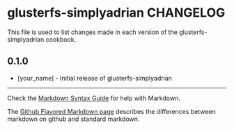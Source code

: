 glusterfs-simplyadrian CHANGELOG
===========================

This file is used to list changes made in each version of the glusterfs-simplyadrian cookbook.

0.1.0
-----
- [your_name] - Initial release of glusterfs-simplyadrian

- - -
Check the [Markdown Syntax Guide](http://daringfireball.net/projects/markdown/syntax) for help with Markdown.

The [Github Flavored Markdown page](http://github.github.com/github-flavored-markdown/) describes the differences between markdown on github and standard markdown.
